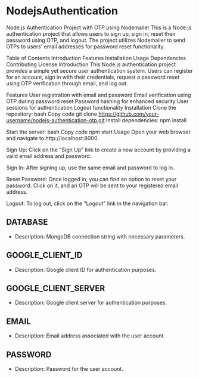 # NodejsAuthentication


Node.js Authentication Project with OTP using Nodemailer
This is a Node.js authentication project that allows users to sign up, sign in, reset their password using OTP, and logout. The project utilizes Nodemailer to send OTPs to users' email addresses for password reset functionality.

Table of Contents
Introduction
Features
Installation
Usage
Dependencies
Contributing
License
Introduction
This Node.js authentication project provides a simple yet secure user authentication system. Users can register for an account, sign in with their credentials, request a password reset using OTP verification through email, and log out.

Features
User registration with email and password
Email verification using OTP during password reset
Password hashing for enhanced security
User sessions for authentication
Logout functionality
Installation
Clone the repository:
bash
Copy code
git clone https://github.com/your-username/nodejs-authentication-otp.git
Install dependencies:
npm install



Start the server:
bash
Copy code
npm start
Usage
Open your web browser and navigate to http://localhost:8000.

Sign Up: Click on the "Sign Up" link to create a new account by providing a valid email address and password.

Sign In: After signing up, use the same email and password to log in.

Reset Password: Once logged in, you can find an option to reset your password. Click on it, and an OTP will be sent to your registered email address.

Logout: To log out, click on the "Logout" link in the navigation bar.


## DATABASE

- Description: MongoDB connection string with necessary parameters.

## GOOGLE_CLIENT_ID

- Description: Google client ID for authentication purposes.


## GOOGLE_CLIENT_SERVER

- Description: Google client server for authentication purposes.


## EMAIL

- Description: Email address associated with the user account.


## PASSWORD

- Description: Password for the user account.

